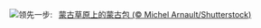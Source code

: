 ![](https://www.bing.com/th?id=OHR.MongoliaYurts_ZH-CN4015475887_UHD.jpg&w=1000)领先一步:&nbsp;&ensp;[蒙古草原上的蒙古包 (© Michel Arnault/Shutterstock)](https://www.bing.com/th?id=OHR.MongoliaYurts_ZH-CN4015475887_UHD.jpg)
<br><br/>
